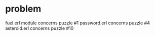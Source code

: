 # problem

fuel.erl module concerns puzzle #1
password.erl concerns puzzle #4
asteroid.erl concerns puzzle #10
